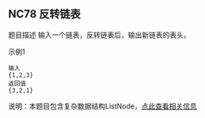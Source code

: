## NC78 反转链表

题目描述
输入一个链表，反转链表后，输出新链表的表头。

示例1
```
输入
{1,2,3}
返回值
{3,2,1}
```

说明：本题目包含复杂数据结构ListNode，[点此查看相关信息](https://blog.nowcoder.net/n/954373f213e14eeab0a69ed0e9ef1b6e)